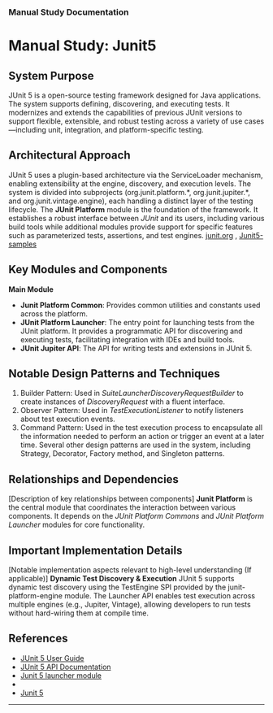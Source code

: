 ### Manual Study Documentation

# Manual Study: Junit5

## System Purpose

JUnit 5 is a open-source testing framework designed for Java applications. 
The system supports defining, discovering, and executing tests.
It modernizes and extends the capabilities of previous JUnit versions to support flexible,
extensible, and robust testing across a variety of use cases—including unit, integration,
and platform-specific testing. 
## Architectural Approach
JUnit 5 uses a plugin-based architecture via the ServiceLoader mechanism, enabling extensibility
at the engine, discovery, and execution levels. The system is divided into subprojects 
(org.junit.platform.\*, org.junit.jupiter.*, and org.junit.vintage.engine), 
each handling a distinct layer of the testing lifecycle.
The **JUnit Platform** module is the foundation of the framework. It establishes a 
robust interface between *JUnit* and its users, including various build tools 
while additional modules provide support for specific features such as
parameterized tests, assertions, and test engines. [junit.org](https://junit.org/junit5/docs/5.0.1/user-guide/#overview)
, [Junit5-samples](https://github.com/junit-team/junit5-samples/tree/main/junit5-multiple-engines)
## Key Modules and Components
**Main Module**
- **Junit Platform Common**: Provides common utilities and constants used 
  across the platform.
- **JUnit Platform Launcher**: The entry point for launching tests from the 
  JUnit platform. It provides a programmatic API for discovering and 
  executing tests, facilitating integration with IDEs and build tools. 
- **JUnit Jupiter API**: The API for writing tests and extensions in JUnit 5.

## Notable Design Patterns and Techniques
1. Builder Pattern: Used in *SuiteLauncherDiscoveryRequestBuilder* to create 
   instances of *DiscoveryRequest* with a fluent interface.
2. Observer Pattern: Used in *TestExecutionListener* to notify listeners about 
   test execution events.
3. Command Pattern: Used in the test execution process to encapsulate 
   all the information needed to perform an action or trigger an event at a 
   later time.
Several other design patterns are used in the system, including 
   Strategy, Decorator, Factory method, and Singleton patterns.

## Relationships and Dependencies
[Description of key relationships between components]
**Junit Platform** is the central module that coordinates the interaction
between various components. It depends on the *JUnit Platform Commons*
and *JUnit Platform Launcher* modules for core functionality.

## Important Implementation Details
[Notable implementation aspects relevant to high-level understanding (If applicable)]
**Dynamic Test Discovery & Execution**
JUnit 5 supports dynamic test discovery using the TestEngine SPI provided by 
the junit-platform-engine module. The Launcher API enables test execution 
across multiple engines (e.g., Jupiter, Vintage), allowing developers to run 
tests without hard-wiring them at compile time.

## References
- [JUnit 5 User Guide](https://junit.org/junit5/docs/current/user-guide/)
- [JUnit 5 API Documentation](https://junit.org/junit5/docs/current/api/)
- [Junit 5 launcher module](https://junit.org/junit5/docs/5.11.2/api/org.junit.platform.launcher/module-summary.html)
- [](https://junit.org/junit5/docs/5.11.2/api/org.junit.platform.suite.commons/org/junit/platform/suite/commons/SuiteLauncherDiscoveryRequestBuilder.html)
- [Junit 5](https://junit.org/junit5/)
---


